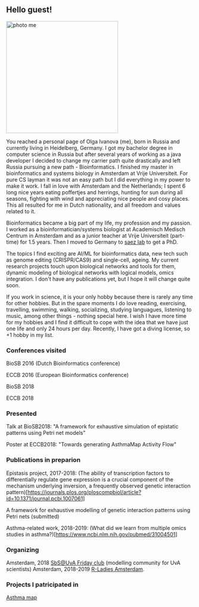 ## Hello guest! 

<img src="PhotoSquare.png" alt="photo me" width="300" height="300">

You reached a personal page of Olga Ivanova (me), born in Russia and currently living in Heidelberg, Germany. I got my bachelor degree in computer science in Russia but after several years of working as a java developer I decided to change my carrier path quite drastically and left Russia pursuing a new path - Bioinformatics. I finished my master in bioinformatics and systems biology in Amsterdam at Vrije Universiteit. For pure CS layman it was not an easy path but I did everything in my power to make it work. I fall in love with Amsterdam and the Netherlands; I spent 6 long nice years eating poffertjes and herrings, hunting for sun during all seasons, fighting with wind and appreciating nice people and cosy places. This all resulted for me in Dutch nationality, and all freedom and values related to it.

Bioinformatics became a big part of my life, my profession and my passion. I worked as a bioinformatician/systems biologist at Academisch Medisch Centrum in Amsterdam and as a junior teacher at Vrije Universiteit (part-time) for 1.5 years. Then I moved to Germany to [saez lab](http://saezlab.org/) to get a PhD.

The topics I find exciting are AI/ML for bioinformatics data, new tech such as genome editing (CRISPR/CAS9) and single-cell, ageing. My current research projects touch upon biological networks and tools for them, dynamic modeling of biological networks with logical models, omics integration. I don't have any publications yet, but I hope it will change quite soon. 

If you work in science, it is your only hobby because there is rarely any time for other hobbies. But in the spare moments I do love reading, exercising, travelling, swimming, walking, socializing, studying languagues, listening to music, among other things - nothing special here. I wish I have more time for my hobbies and I find it difficult to cope with the idea that we have just one life and only 24 hours per day. Recently, I have got a diving license, so +1 hobby in my list. 

### Conferences visited
BioSB 2016 (Dutch Bioinformatics conference) 

ECCB 2016 (European Bioinformatics conference)

BioSB 2018

ECCB 2018

### Presented
Talk at BioSB2018: "A framework for exhaustive simulation of epistatic patterns using Petri net models"

Poster at ECCB2018: "Towards generating AsthmaMap Activity Flow"

### Publications in preparion
Epistasis project, 2017-2018: 
(The ability of transcription factors to differentially regulate gene expression is a crucial component of the mechanism underlying inversion, a frequently observed genetic interaction pattern)[https://journals.plos.org/ploscompbiol/article?id=10.1371/journal.pcbi.1007061]

A framework for exhaustive modelling of genetic interaction patterns using Petri nets (submitted)

Asthma-related work, 2018-2019: (What did we learn from multiple omics studies in asthma?)[https://www.ncbi.nlm.nih.gov/pubmed/31004501]

### Organizing
Amsterdam, 2018 [SbS@UvA Friday club](http://ias.uva.nl/research/simulation-based-science/simulation-based-science.html) (modelling community for UvA scientists) 
Amsterdam, 2018-2019 [R-Ladies Amsterdam](https://www.meetup.com/rladies-amsterdam/).

### Projects I patricipated in
[Asthma map](http://asthma-map.org/)
